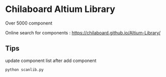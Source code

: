 # Chilaboard Altium Library

Over 5000 component

Online search for components : https://chilaboard.github.io/Altium-Library/


## Tips
update component list after add component
```sh
python scanlib.py
```
